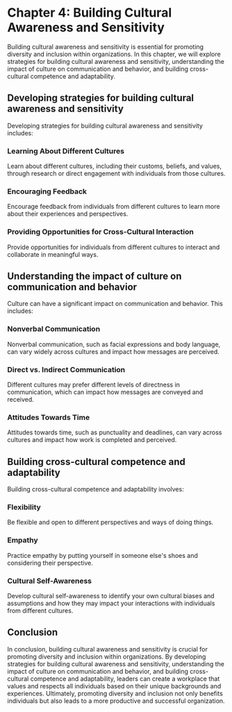 Chapter 4: Building Cultural Awareness and Sensitivity
======================================================

Building cultural awareness and sensitivity is essential for promoting diversity and inclusion within organizations. In this chapter, we will explore strategies for building cultural awareness and sensitivity, understanding the impact of culture on communication and behavior, and building cross-cultural competence and adaptability.

Developing strategies for building cultural awareness and sensitivity
---------------------------------------------------------------------

Developing strategies for building cultural awareness and sensitivity includes:

### Learning About Different Cultures

Learn about different cultures, including their customs, beliefs, and values, through research or direct engagement with individuals from those cultures.

### Encouraging Feedback

Encourage feedback from individuals from different cultures to learn more about their experiences and perspectives.

### Providing Opportunities for Cross-Cultural Interaction

Provide opportunities for individuals from different cultures to interact and collaborate in meaningful ways.

Understanding the impact of culture on communication and behavior
-----------------------------------------------------------------

Culture can have a significant impact on communication and behavior. This includes:

### Nonverbal Communication

Nonverbal communication, such as facial expressions and body language, can vary widely across cultures and impact how messages are perceived.

### Direct vs. Indirect Communication

Different cultures may prefer different levels of directness in communication, which can impact how messages are conveyed and received.

### Attitudes Towards Time

Attitudes towards time, such as punctuality and deadlines, can vary across cultures and impact how work is completed and perceived.

Building cross-cultural competence and adaptability
---------------------------------------------------

Building cross-cultural competence and adaptability involves:

### Flexibility

Be flexible and open to different perspectives and ways of doing things.

### Empathy

Practice empathy by putting yourself in someone else's shoes and considering their perspective.

### Cultural Self-Awareness

Develop cultural self-awareness to identify your own cultural biases and assumptions and how they may impact your interactions with individuals from different cultures.

Conclusion
----------

In conclusion, building cultural awareness and sensitivity is crucial for promoting diversity and inclusion within organizations. By developing strategies for building cultural awareness and sensitivity, understanding the impact of culture on communication and behavior, and building cross-cultural competence and adaptability, leaders can create a workplace that values and respects all individuals based on their unique backgrounds and experiences. Ultimately, promoting diversity and inclusion not only benefits individuals but also leads to a more productive and successful organization.

